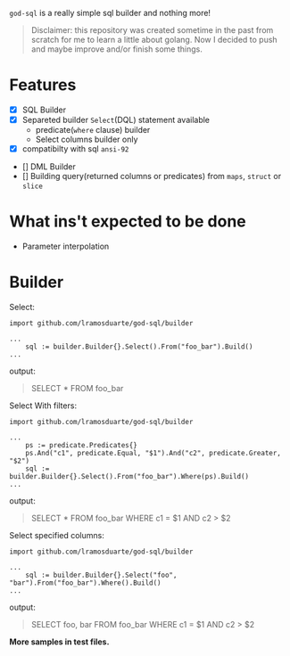 `god-sql` is a really simple sql builder and nothing more!

> Disclaimer: this repository was created sometime in the past from scratch for me to learn a little about golang. Now I decided to push and maybe improve and/or finish some things.

# Features
- [X] SQL Builder
- [X] Separeted builder `Select`(DQL) statement available
    - predicate(`where` clause) builder
    - Select columns builder only
- [X] compatibilty with sql `ansi-92`
- [] DML Builder
- [] Building query(returned columns or predicates) from `maps`, `struct` or `slice`

# What ins't expected to be done
- Parameter interpolation

# Builder

Select:
```golang
import github.com/lramosduarte/god-sql/builder

...
    sql := builder.Builder{}.Select().From("foo_bar").Build()
...
```
output:
> SELECT * FROM foo_bar

Select With filters:
```golang
import github.com/lramosduarte/god-sql/builder

...
    ps := predicate.Predicates{}
    ps.And("c1", predicate.Equal, "$1").And("c2", predicate.Greater, "$2")
    sql := builder.Builder{}.Select().From("foo_bar").Where(ps).Build()
...
```
output:
> SELECT * FROM foo_bar WHERE c1 = $1 AND c2 > $2

Select specified columns:
```golang
import github.com/lramosduarte/god-sql/builder

...
    sql := builder.Builder{}.Select("foo", "bar").From("foo_bar").Where().Build()
...
```
output:
> SELECT foo, bar FROM foo_bar WHERE c1 = $1 AND c2 > $2




**More samples in test files.**